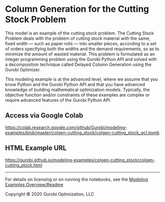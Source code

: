 # Column Generation for the Cutting Stock Problem

This model is an example of the cutting stock problem. The Cutting Stock Problem deals with the problem of cutting 
stock material with the same, fixed width — such as paper rolls — into smaller pieces, according to a set of orders 
specifying both the widths and the demand requirements, so as to minimize the amount of wasted material. 
This problem is formulated as an integer programming problem using the Gurobi Python API and solved with a
decomposition technique called Delayed Column Generation using the Gurobi Optimizer.

This modeling example is at the advanced level, where we assume that you know Python and the Gurobi Python API and 
that you have advanced knowledge of building mathematical optimization models. Typically, the objective function 
and/or constraints of these examples are complex or require advanced features of the Gurobi Python API.

## Access via Google Colab

https://colab.research.google.com/github/Gurobi/modeling-examples/blob/master/colgen-cutting_stock/colgen-cutting_stock_gcl.ipynb

## HTML Example URL

https://gurobi.github.io/modeling-examples/colgen-cutting_stock/colgen-cutting_stock.html


----
For details on licensing or on running the notebooks, see the [Modeling Examples Overview/Readme](https://github.com/Gurobi/modeling-examples/)

Copyright © 2020 Gurobi Optimization, LLC
